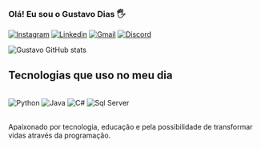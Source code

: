 ### Olá! Eu sou o Gustavo Dias 🖐️

[![Instagram](https://img.shields.io/badge/Instagram-E4405F?style=for-the-badge&logo=instagram&logoColor=white)](https://www.instagram.com/eu_gustavodias/)
[![Linkedin](https://img.shields.io/badge/LinkedIn-0077B5?style=for-the-badge&logo=linkedin&logoColor=white)](https://www.linkedin.com/in/gustavo-dias-vieira-5b6a9020b/)
[![Gmail](https://img.shields.io/badge/Gmail-D14836?style=for-the-badge&logo=gmail&logoColor=white)](mailto:dev.gustavodv@gmail.com/)
[![Discord](https://img.shields.io/badge/Discord-7289DA?style=for-the-badge&logo=discord&logoColor=white)](https://discord.gg/APBSSuDT/)

![Gustavo GitHub stats](https://github-readme-stats.vercel.app/api?username=devggustavo&show_icons=true&theme=dracula)

## Tecnologias que uso no meu dia

<div style="display: incline_block"><br/>
<img aling="center" alt="Python" src="https://img.shields.io/badge/Python-14354C?style=for-the-badge&logo=python&logoColor=white"/>
<img aling="center" alt="Java" src="https://img.shields.io/badge/Java-ED8B00?style=for-the-badge&logo=openjdk&logoColor=white"/>
<img aling="center" alt="C#" src="https://img.shields.io/badge/C%23-239120?style=for-the-badge&logo=c-sharp&logoColor=white"/>
<img aling="center" alt="Sql Server" src="https://img.shields.io/badge/Microsoft_SQL_Server-CC2927?style=for-the-badge&logo=microsoft-sql-server&logoColor=white"/>
<div><br/>

Apaixonado por tecnologia, educação e pela possibilidade de transformar vidas através da programação. 
